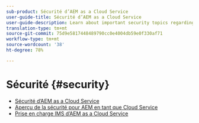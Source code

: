 ```yaml
---
sub-product: Sécurité d’AEM as a Cloud Service
user-guide-title: Sécurité d’AEM as a Cloud Service
user-guide-description: Learn about important security topics regarding Experience Manager as a Cloud Service.
translation-type: tm+mt
source-git-commit: 75d9e5817448489790cc0e4004db59e0f330af71
workflow-type: tm+mt
source-wordcount: '38'
ht-degree: 78%

---
```



# Sécurité {#security}

+ [Sécurité d’AEM as a Cloud Service](/help/security/home.md)
+ [Aperçu de la sécurité pour AEM en tant que Cloud Service](/help/security/cloud-service-security-overview.md)
+ [Prise en charge IMS d’AEM as a Cloud Service](ims-support.md)
